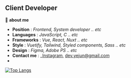 ## Client Developer

📌 **about me**

 * **Position** : _Frontend, System developer .. etc_
 * **Languages** : _JavaScript, C .. etc_
 * **Frameworks** : _Vue, React, Nuxt .. etc_
 * **Style** : _Vuetify, Tailwind, Styled components, Sass .. etc_
 * **Design** : _Figma, Adobe PS .. etc_
 * **Contact me** : _[Instagram](https://www.instagram.com/rhnrmrme/), <dev.yejun@gmail.com>
 * 
[![Top Langs](https://github-readme-stats.vercel.app/api/top-langs/?username=Nayejun&layout=compact)](https://github.com/anuraghazra/github-readme-stats)
